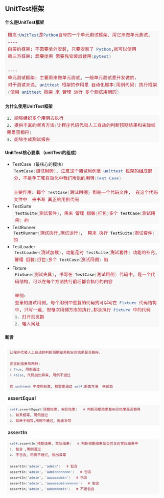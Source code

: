 ## **UnitTest框架**
#### **什么是UnitTest框架**
![图片](..\img\13.png)
#### **为什么使用UnitTest框架**
![图片](..\img\14.png)
#### **UnitTest核心要素 （unitTest的组成）**
* TestCase（最核心的模块）
  ![图片](..\img\15.png)
* TestSuite
  ![图片](..\img\16.png)
* TestRunner
  ![图片](..\img\17.png)
* TestLoader
  ![图片](..\img\18.png)
* Fixture
  ![图片](..\img\19.png)
#### **断言**
![图片](..\img\20.png)
